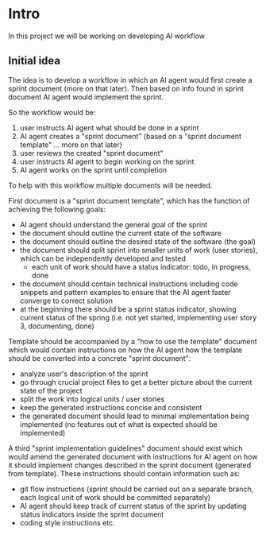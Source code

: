 # Intro
In this project we will be working on developing AI workflow

## Initial idea
The idea is to develop a workflow in which an AI agent would first create a sprint document (more on that later). Then based on info found in sprint document AI agent would implement the sprint.

So the workflow would be:
1. user instructs AI agent what should be done in a sprint
2. AI agent creates a "sprint document" (based on a "sprint document template" ... more on that later)
3. user reviews the created "sprint document"
4. user instructs AI agent to begin working on the sprint
5. AI agent works on the sprint until completion

To help with this workflow multiple documents will be needed.

First document is a "sprint document template", which has the function of achieving the following goals:
* AI agent should understand the general goal of the sprint
* the document should outline the current state of the software
* the document should outline the desired state of the software (the goal)
* the document should split sprint into smaller units of work (user stories), which can be independently developed and tested
  * each unit of work should have a status indicator: todo, in progress, done
* the document should contain technical instructions including code snippets and pattern examples to ensure that the AI agent faster converge to correct solution
* at the beginning there should be a sprint status indicator, showing current status of the spring (i.e. not yet started, implementing user story 3, documenting, done)

Template should be accompanied by a "how to use the template" document which would contain instructions on how the AI agent how the template should be converted into a concrete "sprint document":
* analyze user's description of the sprint
* go through crucial project files to get a better picture about the current state of the project
* split the work into logical units / user stories
* keep the generated instructions concise and consistent
* the generated document should lead to minimal implementation being implemented (no features out of what is expected should be implemented)

A third "sprint implementation guidelines" document should exist which would amend the generated document with instructions for AI agent on how it should implement changes described in the sprint document (generated from template). These instructions should contain information such as:
* git flow instructions (sprint should be carried out on a separate branch, each logical unit of work should be committed separately)
* AI agent should keep track of current status of the sprint by updating status indicators inside the sprint document
* coding style instructions etc.